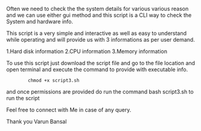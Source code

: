 Often we need to check the the system details for various various reason and we can use either gui method and this script is a CLI way to check the System and hardware info.

This script is a very simple and interactive as well as easy to understand while operating and will provide us with 3 informations as per user demand.

1.Hard disk information
2.CPU information
3.Memory information

To use this script just download the script file and go to the file location and open terminal and execute the command to provide with executable info.

			chmod +x script3.sh

and once permissions are provided do run the command 
			bash script3.sh 
to run the script

Feel free to connect with Me in case of any query.

Thank you 
Varun Bansal
